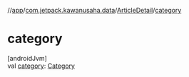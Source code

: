 //[app](../../../index.md)/[com.jetpack.kawanusaha.data](../index.md)/[ArticleDetail](index.md)/[category](category.md)

# category

[androidJvm]\
val [category](category.md): [Category](../-category/index.md)
